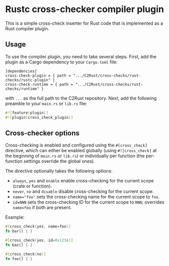 # Rustc cross-checker compiler plugin

This is a simple cross-check inserter for Rust code that is implemented as a Rust compiler plugin.

## Usage

To use the compiler plugin, you need to take several steps.
First, add the plugin as a Cargo dependency to your `Cargo.toml` file:
```
[dependencies]
cross-check-plugin = { path = ".../C2Rust/cross-checks/rust-checks/rustc-plugin" }
cross-check-runtime = { path = ".../C2Rust/cross-checks/rust-checks/runtime" }
```
with `...` as the full path to the C2Rust repository.
Next, add the following preamble to your `main.rs` or `lib.rs` file:
```rust
#![feature(plugin)]
#![plugin(cross_check_plugin)]
```

## Cross-checker options
Cross-checking is enabled and configured using the `#[cross_check]` directive,
which can either be enabled globally (using `#![cross_check]` at the beginning of `main.rs` or `lib.rs`) or individually
per function (the per-function settings override the global ones).

The directive optionally takes the following options:
  * `always`, `yes` and `enable` enable cross-checking for the current scope (crate
    or function).
  * `never`, `no` and `disable` disable cross-checking for the current scope.
  * `name="foo"` sets the cross-checking name for the current scope to `foo`.
  * `id=NNN` sets the cross-checking ID for the current scope to `NNN`;
    overrides `name=foo` if both are present.

Example:
```rust
#[cross_check(yes, name=foo)]
fn bar() { }

#[cross_check(yes, id=0x1234)]
fn baz() { }

#[cross_check(no)]
fn foo() { }
```
